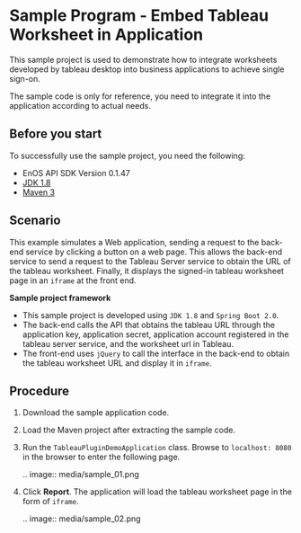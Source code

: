 # Sample Program - Embed Tableau Worksheet in Application

This sample project is used to demonstrate how to integrate worksheets developed by tableau desktop into business applications to achieve single sign-on.

The sample code is only for reference, you need to integrate it into the application according to actual needs.

## Before you start

To successfully use the sample project, you need the following:
- EnOS API SDK Version 0.1.47
- [JDK 1.8](http://www.oracle.com/technetwork/java/javase/downloads/jdk8-downloads-2133151.html)
- [Maven 3](https://maven.apache.org/install.html)

## Scenario

This example simulates a Web application, sending a request to the back-end service by clicking a button on a web page. This allows the back-end service to send a request to the Tableau Server service to obtain the URL of the tableau worksheet. Finally, it displays the signed-in tableau worksheet page in an `iframe` at the front end.

**Sample project framework**

- This sample project is developed using `JDK 1.8` and `Spring Boot 2.0`.
- The back-end calls the API that obtains the tableau URL through the application key, application secret, application account registered in the tableau server service, and the worksheet url in Tableau.
- The front-end uses `jQuery` to call the interface in the back-end to obtain the tableau worksheet URL and display it in `iframe`.

## Procedure

1. Download the sample application code.

2. Load the Maven project after extracting the sample code.

3. Run the `TableauPluginDemoApplication` class. Browse to `localhost: 8080` in the browser to enter the following page.

   .. image:: media/sample_01.png

4. Click  **Report**. The application will load the tableau worksheet page in the form of `iframe`.

   .. image:: media/sample_02.png

<!--end-->
